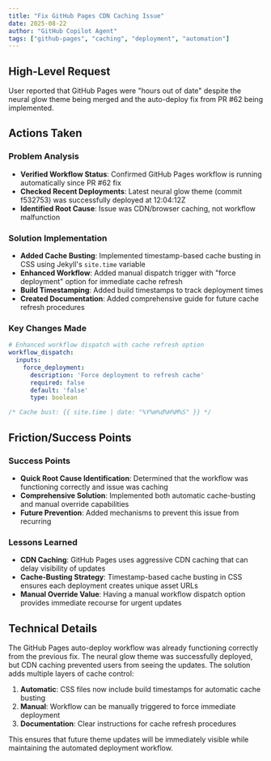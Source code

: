 ```yaml
---
title: "Fix GitHub Pages CDN Caching Issue"
date: 2025-08-22
author: "GitHub Copilot Agent"
tags: ["github-pages", "caching", "deployment", "automation"]
---
```


## High-Level Request

User reported that GitHub Pages were "hours out of date" despite the neural glow theme being merged and the auto-deploy fix from PR #62 being implemented.

## Actions Taken

### Problem Analysis
- **Verified Workflow Status**: Confirmed GitHub Pages workflow is running automatically since PR #62 fix
- **Checked Recent Deployments**: Latest neural glow theme (commit f532753) was successfully deployed at 12:04:12Z
- **Identified Root Cause**: Issue was CDN/browser caching, not workflow malfunction

### Solution Implementation
- **Added Cache Busting**: Implemented timestamp-based cache busting in CSS using Jekyll's `site.time` variable
- **Enhanced Workflow**: Added manual dispatch trigger with "force deployment" option for immediate cache refresh
- **Build Timestamping**: Added build timestamps to track deployment times
- **Created Documentation**: Added comprehensive guide for future cache refresh procedures

### Key Changes Made

```yaml
# Enhanced workflow dispatch with cache refresh option
workflow_dispatch:
  inputs:
    force_deployment:
      description: 'Force deployment to refresh cache'
      required: false
      default: 'false'
      type: boolean
```

```scss
/* Cache bust: {{ site.time | date: "%Y%m%d%H%M%S" }} */
```

## Friction/Success Points

### Success Points
- **Quick Root Cause Identification**: Determined that the workflow was functioning correctly and issue was caching
- **Comprehensive Solution**: Implemented both automatic cache-busting and manual override capabilities
- **Future Prevention**: Added mechanisms to prevent this issue from recurring

### Lessons Learned
- **CDN Caching**: GitHub Pages uses aggressive CDN caching that can delay visibility of updates
- **Cache-Busting Strategy**: Timestamp-based cache busting in CSS ensures each deployment creates unique asset URLs
- **Manual Override Value**: Having a manual workflow dispatch option provides immediate recourse for urgent updates

## Technical Details

The GitHub Pages auto-deploy workflow was already functioning correctly from the previous fix. The neural glow theme was successfully deployed, but CDN caching prevented users from seeing the updates. The solution adds multiple layers of cache control:

1. **Automatic**: CSS files now include build timestamps for automatic cache busting
2. **Manual**: Workflow can be manually triggered to force immediate deployment
3. **Documentation**: Clear instructions for cache refresh procedures

This ensures that future theme updates will be immediately visible while maintaining the automated deployment workflow.
